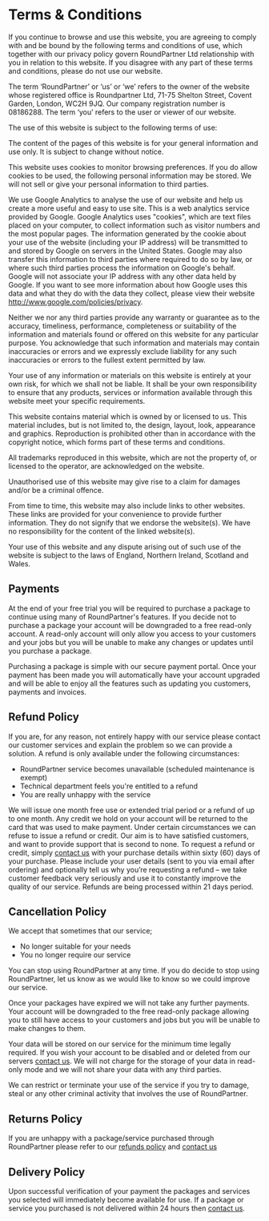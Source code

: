 # Terms & Conditions
If you continue to browse and use this website, you are agreeing to comply with and be bound by the following terms and conditions of use, which together with our privacy policy govern RoundPartner Ltd relationship with you in relation to this website.
If you disagree with any part of these terms and conditions, please do not use our website.

The term ‘RoundPartner’ or ‘us’ or ‘we’ refers to the owner of the website whose registered office is Roundpartner Ltd, 71-75 Shelton Street, Covent Garden, London, WC2H 9JQ. Our company registration number is 08186288.
The term ‘you’ refers to the user or viewer of our website.

The use of this website is subject to the following terms of use:

The content of the pages of this website is for your general information and use only.
It is subject to change without notice.

This website uses cookies to monitor browsing preferences.
If you do allow cookies to be used, the following personal information may be stored.
We will not sell or give your personal information to third parties.

We use Google Analytics to analyse the use of our website and help us create a more useful and easy to use site.
This is a web analytics service provided by Google.
Google Analytics uses "cookies", which are text files placed on your computer, to collect information such as visitor numbers and the most popular pages.
The information generated by the cookie about your use of the website (including your IP address) will be transmitted to and stored by Google on servers in the United States.
Google may also transfer this information to third parties where required to do so by law, or where such third parties process the information on Google's behalf.
Google will not associate your IP address with any other data held by Google.
If you want to see more information about how Google uses this data and what they do with the data they collect, please view their website <a rel="nofollow" href="http://www.google.com/policies/privacy/" target="_blank" rel="noopener">http://www.google.com/policies/privacy</a>.

Neither we nor any third parties provide any warranty or guarantee as to the accuracy, timeliness, performance, completeness or suitability of the information and materials found or offered on this website for any particular purpose.
You acknowledge that such information and materials may contain inaccuracies or errors and we expressly exclude liability for any such inaccuracies or errors to the fullest extent permitted by law.

Your use of any information or materials on this website is entirely at your own risk, for which we shall not be liable. It shall be your own responsibility to ensure that any products, services or information available through this website meet your specific requirements.

This website contains material which is owned by or licensed to us. This material includes, but is not limited to, the design, layout, look, appearance and graphics. Reproduction is prohibited other than in accordance with the copyright notice, which forms part of these terms and conditions.

All trademarks reproduced in this website, which are not the property of, or licensed to the operator, are acknowledged on the website.

Unauthorised use of this website may give rise to a claim for damages and/or be a criminal offence.

From time to time, this website may also include links to other websites.
These links are provided for your convenience to provide further information.
They do not signify that we endorse the website(s).
We have no responsibility for the content of the linked website(s).

Your use of this website and any dispute arising out of such use of the website is subject to the laws of England, Northern Ireland, Scotland and Wales.
## Payments
At the end of your free trial you will be required to purchase a package to continue using many of RoundPartner's features.
If you decide not to purchase a package your account will be downgraded to a free read-only account.
A read-only account will only allow you access to your customers and your jobs but you will be unable to make any changes or updates until you purchase a package.

Purchasing a package is simple with our secure payment portal.
Once your payment has been made you will automatically have your account upgraded and will be able to enjoy all the features such as updating you customers, payments and invoices.
<!-- /Payments -->
## Refund Policy
If you are, for any reason, not entirely happy with our service please contact our customer services and explain the problem so we can provide a solution.
A refund is only available under the following circumstances:

- RoundPartner service becomes unavailable (scheduled maintenance is exempt)
- Technical department feels you're entitled to a refund
- You are really unhappy with the service

We will issue one month free use or extended trial period or a refund of up to one month.
Any credit we hold on your account will be returned to the card that was used to make payment.
Under certain circumstances we can refuse to issue a refund or credit.
Our aim is to have satisfied customers, and want to provide support that is second to none.
To request a refund or credit, simply <a href="/contact-us">contact us</a> with your purchase details within sixty (60) days of your purchase.
Please include your user details (sent to you via email after ordering) and optionally tell us why you’re requesting a refund – we take customer feedback very seriously and use it to constantly improve the quality of our service.
Refunds are being processed within 21 days period.
<!-- /Refund Policy -->
## Cancellation Policy
We accept that sometimes that our service;

- No longer suitable for your needs
- You no longer require our service

You can stop using RoundPartner at any time.
If you do decide to stop using RoundPartner, let us know as we would like to know so we could improve our service.

Once your packages have expired we will not take any further payments.
Your account will be downgraded to the free read-only package allowing you to still have access to your customers and jobs but you will be unable to make changes to them.

Your data will be stored on our service for the minimum time legally required. If you wish your account to be disabled and or deleted from our servers <a href="/contact-us">contact us</a>.
We will not charge for the storage of your data in read-only mode and we will not share your data with any third parties.

We can restrict or terminate your use of the service if you try to damage, steal or any other criminal activity that involves the use of RoundPartner.
<!-- /Cancellation Policy -->
## Returns Policy
If you are unhappy with a package/service purchased through RoundPartner please refer to our <a href="#refunds" title="Refund Policy">refunds policy</a> and <a href="/contact-us">contact us</a>
<!-- /Returns Policy -->
## Delivery Policy
Upon successful verification of your payment the packages and services you selected will immediately become available for use.
If a package or service you purchased is not delivered within 24 hours then <a href="/contact-us">contact us</a>.
<!-- /Delivery Policy -->
